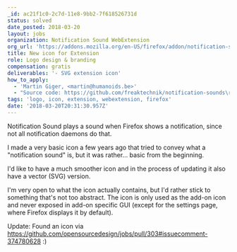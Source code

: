 ```yaml
---
_id: ac21f1c0-2c7d-11e8-9bb2-7f618526731d
status: solved
date_posted: 2018-03-20
layout: jobs
organization: Notification Sound WebExtension
org_url: 'https://addons.mozilla.org/en-US/firefox/addon/notification-sound/'
title: New icon for Extension
role: Logo design & branding
compensation: gratis
deliverables: '- SVG extension icon'
how_to_apply:
  - 'Martin Giger, <martin@humanoids.be>'
  - "Source code: https://github.com/freaktechnik/notification-sounds\r\nCurrent icon: https://github.com/freaktechnik/notification-sounds/blob/master/images/icon-64.png"
tags: 'logo, icon, extension, webextension, firefox'
date: '2018-03-20T20:31:30.957Z'
---
```

Notification Sound plays a sound when Firefox shows a notification, since not all notification daemons do that.

I made a very basic icon a few years ago that tried to convey what a "notification sound" is, but it was rather... basic from the beginning.

I'd like to have a much smoother icon and in the process of updating it also have a vector (SVG) version.

I'm very open to what the icon actually contains, but I'd rather stick to something that's not too abstract. The icon is only used as the add-on icon and never exposed in add-on specific GUI (except for the settings page, where Firefox displays it by default).

Update: Found an icon via https://github.com/opensourcedesign/jobs/pull/303#issuecomment-374780628 :)
